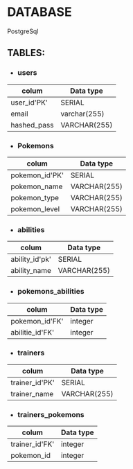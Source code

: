 # DATABASE
PostgreSql

## TABLES:

- ### users

|colum         | Data type  |
|--------------|------------|
|user_id'PK'   |SERIAL      |
|email         |varchar(255)|
|hashed_pass   |VARCHAR(255)|

- ### Pokemons

|colum         | Data type  |
|--------------|------------|
|pokemon_id'PK'|SERIAL      |
|pokemon_name  |VARCHAR(255)|
|pokemon_type  |VARCHAR(255)|
|pokemon_level |VARCHAR(255)|

- ### abilities

|colum         | Data type  |
|--------------|------------|
|ability_id'pk'|SERIAL      |
|ability_name  |VARCHAR(255)|


- ### pokemons_abilities

|colum          | Data type  |
|---------------|------------|
|pokemon_id'FK' |integer     |
|abilitie_id'FK'|integer     |

- ### trainers

|colum         | Data type  |
|--------------|------------|
|trainer_id'PK'|SERIAL      |
|trainer_name  |VARCHAR(255)|

- ### trainers_pokemons

|colum         | Data type  |
|--------------|------------|
|trainer_id'FK'|integer     |
|pokemon_id    |integer     |
